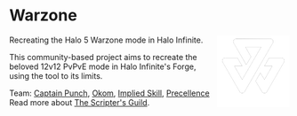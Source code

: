 
# Warzone
<img src="assets/icon.png" align="right"/>

Recreating the Halo 5 Warzone mode in Halo Infinite.

This community-based project aims to recreate the beloved 12v12 PvPvE mode in Halo Infinite's Forge, using the tool to its limits.

Team: [Captain Punch](https://x.com/ScriptersGuild), [Okom](https://x.com/_Okom), [Implied Skill](https://x.com/impliedskill), [Precellence](https://x.com/Precellence)
Read more about [The Scripter's Guild](https://wiki.thescriptersguild.com/main/community/the-scripters-guild).
